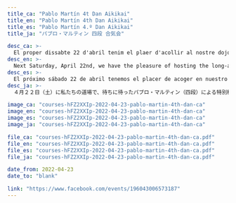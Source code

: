 ```yaml
---
title_ca: "Pablo Martín 4t Dan Aikikai"
title_en: "Pablo Martín 4th Dan Aikikai"
title_es: "Pablo Martín 4.º Dan Aikikai"
title_ja: "パブロ・マルティン 四段 合気会"

desc_ca: >-
  El proper dissabte 22 d'abril tenim el plaer d'acollir al nostre dojo les molt esperades jornades d'Aikido a càrrec de Pablo Martín 4t dan Aikikai.
desc_en: >-
  Next Saturday, April 22nd, we have the pleasure of hosting the long-awaited Aikido special class at our dojo, led by Pablo Martín, 4th dan Aikikai.
desc_es: >-
  El próximo sábado 22 de abril tenemos el placer de acoger en nuestro dojo las tan esperadas jornadas de Aikido a cargo de Pablo Martín, 4.º dan Aikikai.
desc_ja: >-
  ４月２２日（土）に私たちの道場で、待ちに待ったパブロ・マルティン（四段）による特別稽古が行われます。

image_ca: "courses-hFZ2XXIp-2022-04-23-pablo-martin-4th-dan-ca"
image_en: "courses-hFZ2XXIp-2022-04-23-pablo-martin-4th-dan-ca"
image_es: "courses-hFZ2XXIp-2022-04-23-pablo-martin-4th-dan-ca"
image_ja: "courses-hFZ2XXIp-2022-04-23-pablo-martin-4th-dan-ca"

file_ca: "courses-hFZ2XXIp-2022-04-23-pablo-martin-4th-dan-ca.pdf"
file_en: "courses-hFZ2XXIp-2022-04-23-pablo-martin-4th-dan-ca.pdf"
file_es: "courses-hFZ2XXIp-2022-04-23-pablo-martin-4th-dan-ca.pdf"
file_ja: "courses-hFZ2XXIp-2022-04-23-pablo-martin-4th-dan-ca.pdf"

date_from: 2022-04-23
date_to: "blank"

link: "https://www.facebook.com/events/196043006573187"
---
```

